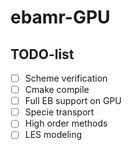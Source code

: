# ebamr-GPU

## TODO-list

- [ ] Scheme verification
- [ ] Cmake compile
- [ ] Full EB support on GPU
- [ ] Specie transport
- [ ] High order methods
- [ ] LES modeling
